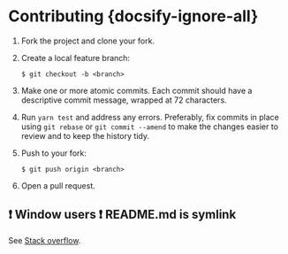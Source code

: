 # Contributing {docsify-ignore-all}

1.  Fork the project and clone your fork.

2.  Create a local feature branch:

        $ git checkout -b <branch>

3.  Make one or more atomic commits. Each commit should have a descriptive
    commit message, wrapped at 72 characters.

4.  Run `yarn test` and address any errors. Preferably, fix commits in place using `git
    rebase` or `git commit --amend` to make the changes easier to review and to
    keep the history tidy.

5.  Push to your fork:

        $ git push origin <branch>

6.  Open a pull request.

## ❗ Window users ❗  README.md is symlink

See [Stack overflow](https://stackoverflow.com/questions/49980639/specify-alternate-project-level-readme-md-on-github).
